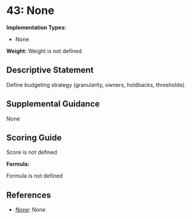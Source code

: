 # 43: None

**Implementation Types:**

- None

**Weight:** Weight is not defined

## Descriptive Statement

Define budgeting strategy (granularity, owners, holdbacks, thresholds).

## Supplemental Guidance

None

## Scoring Guide

Score is not defined

**Formula:**

Formula is not defined

## References

- [None](None): None

